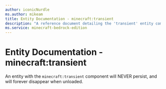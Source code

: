 ```yaml
---
author: iconicNurdle
ms.author: mikeam
title: Entity Documentation - minecraft:transient
description: "A reference document detailing the 'transient' entity component"
ms.service: minecraft-bedrock-edition
---
```


# Entity Documentation - minecraft:transient

An entity with the `minecraft:transient` component will NEVER persist, and will forever disappear when unloaded.


